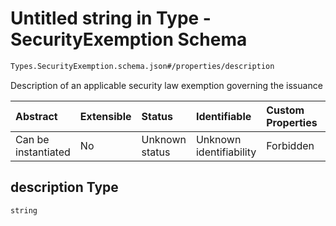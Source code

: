 # Untitled string in Type - SecurityExemption Schema

```txt
Types.SecurityExemption.schema.json#/properties/description
```

Description of an applicable security law exemption governing the issuance

| Abstract            | Extensible | Status         | Identifiable            | Custom Properties | Additional Properties | Access Restrictions | Defined In                                                                                      |
| :------------------ | :--------- | :------------- | :---------------------- | :---------------- | :-------------------- | :------------------ | :---------------------------------------------------------------------------------------------- |
| Can be instantiated | No         | Unknown status | Unknown identifiability | Forbidden         | Allowed               | none                | [SecurityExemption.schema.json*](../types/SecurityExemption.schema.json "open original schema") |

## description Type

`string`
